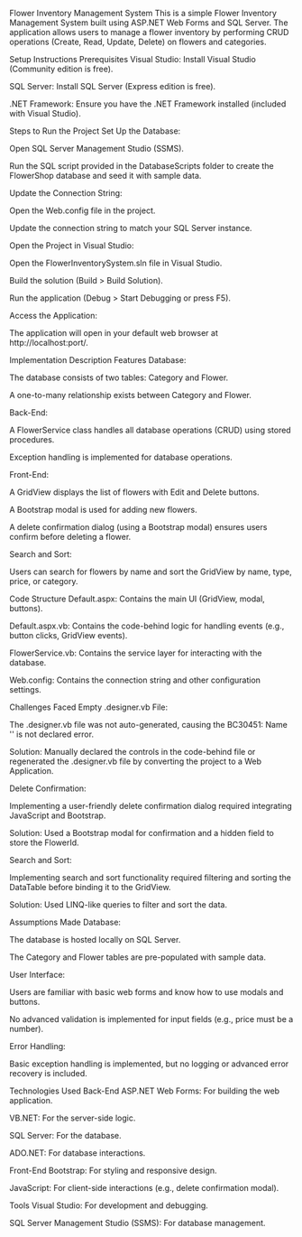 Flower Inventory Management System
This is a simple Flower Inventory Management System built using ASP.NET Web Forms and SQL Server. The application allows users to manage a flower inventory by performing CRUD operations (Create, Read, Update, Delete) on flowers and categories.

Setup Instructions
Prerequisites
Visual Studio: Install Visual Studio (Community edition is free).

SQL Server: Install SQL Server (Express edition is free).

.NET Framework: Ensure you have the .NET Framework installed (included with Visual Studio).

Steps to Run the Project
Set Up the Database:

Open SQL Server Management Studio (SSMS).

Run the SQL script provided in the DatabaseScripts folder to create the FlowerShop database and seed it with sample data.

Update the Connection String:

Open the Web.config file in the project.

Update the connection string to match your SQL Server instance.

Open the Project in Visual Studio:

Open the FlowerInventorySystem.sln file in Visual Studio.

Build the solution (Build > Build Solution).

Run the application (Debug > Start Debugging or press F5).

Access the Application:

The application will open in your default web browser at http://localhost:port/.

Implementation Description
Features
Database:

The database consists of two tables: Category and Flower.

A one-to-many relationship exists between Category and Flower.

Back-End:

A FlowerService class handles all database operations (CRUD) using stored procedures.

Exception handling is implemented for database operations.

Front-End:

A GridView displays the list of flowers with Edit and Delete buttons.

A Bootstrap modal is used for adding new flowers.

A delete confirmation dialog (using a Bootstrap modal) ensures users confirm before deleting a flower.

Search and Sort:

Users can search for flowers by name and sort the GridView by name, type, price, or category.

Code Structure
Default.aspx: Contains the main UI (GridView, modal, buttons).

Default.aspx.vb: Contains the code-behind logic for handling events (e.g., button clicks, GridView events).

FlowerService.vb: Contains the service layer for interacting with the database.

Web.config: Contains the connection string and other configuration settings.

Challenges Faced
Empty .designer.vb File:

The .designer.vb file was not auto-generated, causing the BC30451: Name '<name>' is not declared error.

Solution: Manually declared the controls in the code-behind file or regenerated the .designer.vb file by converting the project to a Web Application.

Delete Confirmation:

Implementing a user-friendly delete confirmation dialog required integrating JavaScript and Bootstrap.

Solution: Used a Bootstrap modal for confirmation and a hidden field to store the FlowerId.

Search and Sort:

Implementing search and sort functionality required filtering and sorting the DataTable before binding it to the GridView.

Solution: Used LINQ-like queries to filter and sort the data.

Assumptions Made
Database:

The database is hosted locally on SQL Server.

The Category and Flower tables are pre-populated with sample data.

User Interface:

Users are familiar with basic web forms and know how to use modals and buttons.

No advanced validation is implemented for input fields (e.g., price must be a number).

Error Handling:

Basic exception handling is implemented, but no logging or advanced error recovery is included.

Technologies Used
Back-End
ASP.NET Web Forms: For building the web application.

VB.NET: For the server-side logic.

SQL Server: For the database.

ADO.NET: For database interactions.

Front-End
Bootstrap: For styling and responsive design.

JavaScript: For client-side interactions (e.g., delete confirmation modal).

Tools
Visual Studio: For development and debugging.

SQL Server Management Studio (SSMS): For database management.
